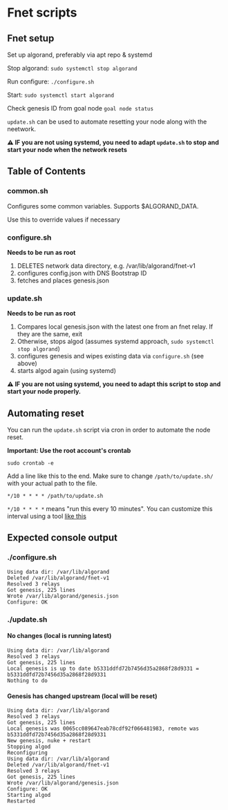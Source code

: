 # Fnet scripts

## Fnet setup

Set up algorand, preferably via apt repo & systemd

Stop algorand: `sudo systemctl stop algorand`

Run configure: `./configure.sh`

Start: `sudo systemctl start algorand`

Check genesis ID from goal node `goal node status`

`update.sh` can be used to automate resetting your node along with the neetwork.

**⚠️ IF you are not using systemd, you need to adapt `update.sh` to stop and start your node when the network resets**

## Table of Contents

### common.sh

Configures some common variables. Supports $ALGORAND_DATA.

Use this to override values if necessary

### configure.sh

**Needs to be run as root**

1) DELETES network data directory, e.g. /var/lib/algorand/fnet-v1
1) configures config.json with DNS Bootstrap ID
1) fetches and places genesis.json

### update.sh

**Needs to be run as root**

1) Compares local genesis.json with the latest one from an fnet relay. If they are the same, exit
2) Otherwise, stops algod (assumes systemd approach, `sudo systemctl stop algorand`)
3) configures genesis and wipes existing data via `configure.sh` (see above)
4) starts algod again (using systemd)

**⚠️ IF you are not using systemd, you need to adapt this script to stop and start your node properly.**

## Automating reset

You can run the `update.sh` script via cron in order to automate the node reset.

**Important: Use the root account's crontab**

`sudo crontab -e`

Add a line like this to the end. Make sure to change `/path/to/update.sh/` with your actual path to the file.

```
*/10 * * * * /path/to/update.sh
```

`*/10 * * * *` means "run this every 10 minutes". You can customize this interval using a tool [like this](https://crontab.guru)

## Expected console output 

### ./configure.sh

```
Using data dir: /var/lib/algorand
Deleted /var/lib/algorand/fnet-v1
Resolved 3 relays
Got genesis, 225 lines
Wrote /var/lib/algorand/genesis.json
Configure: OK
```

### ./update.sh

#### No changes (local is running latest)

```
Using data dir: /var/lib/algorand
Resolved 3 relays
Got genesis, 225 lines
Local genesis is up to date b5331ddfd72b7456d35a2868f28d9331 = b5331ddfd72b7456d35a2868f28d9331
Nothing to do
```

#### Genesis has changed upstream (local will be reset)

```
Using data dir: /var/lib/algorand
Resolved 3 relays
Got genesis, 225 lines
Local genesis was 0065cc089647eab78cdf92f066481983, remote was b5331ddfd72b7456d35a2868f28d9331
New genesis, nuke + restart
Stopping algod
Reconfiguring
Using data dir: /var/lib/algorand
Deleted /var/lib/algorand/fnet-v1
Resolved 3 relays
Got genesis, 225 lines
Wrote /var/lib/algorand/genesis.json
Configure: OK
Starting algod
Restarted
```
